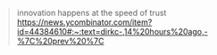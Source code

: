 > innovation happens at the speed of trust
> https://news.ycombinator.com/item?id=44384610#:~:text=dirkc-,14%20hours%20ago,-%7C%20prev%20%7C
